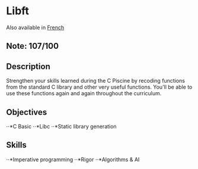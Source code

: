 # Libft

Also available in [French](Readme.fr.md)

## Note: 107/100

## Description

Strengthen your skills learned during the C Piscine by recoding functions from the standard C library and other very useful functions. You'll be able to use these functions again and again throughout the curriculum.

## Objectives
⋅⋅*C Basic
⋅⋅*Libc 
⋅⋅*Static library generation
## Skills
⋅⋅*Imperative programming 
⋅⋅*Rigor 
⋅⋅*Algorithms & AI 
